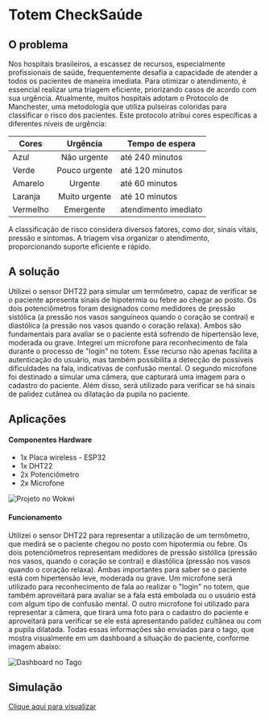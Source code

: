 # Totem CheckSaúde

## O problema
Nos hospitais brasileiros, a escassez de recursos, especialmente profissionais de saúde, frequentemente desafia a capacidade de atender a todos os pacientes de maneira imediata. Para otimizar o atendimento, é essencial realizar uma triagem eficiente, priorizando casos de acordo com sua urgência. Atualmente, muitos hospitais adotam o Protocolo de Manchester, uma metodologia que utiliza pulseiras coloridas para classificar o risco dos pacientes.
Este protocolo atribui cores específicas a diferentes níveis de urgência:

| Cores    | Urgência      | Tempo de espera      |
| -------- |:-------------:| -------------------- |
| Azul     | Não urgente   | até 240 minutos      |
| Verde    | Pouco urgente | até 120 minutos      |
| Amarelo  | Urgente       | até 60 minutos       |
| Laranja  | Muito urgente | até 10 minutos       |
| Vermelho | Emergente     | atendimento imediato |

A classificação de risco considera diversos fatores, como dor, sinais vitais, pressão e sintomas. A triagem visa organizar o atendimento, proporcionando suporte eficiente e rápido.

## A solução
Utilizei o sensor DHT22 para simular um termômetro, capaz de verificar se o paciente apresenta sinais de hipotermia ou febre ao chegar ao posto. Os dois potenciômetros foram designados como medidores de pressão sistólica (a pressão nos vasos sanguíneos quando o coração se contrai) e diastólica (a pressão nos vasos quando o coração relaxa). Ambos são fundamentais para avaliar se o paciente está sofrendo de hipertensão leve, moderada ou grave.
Integrei um microfone para reconhecimento de fala durante o processo de "login" no totem. Esse recurso não apenas facilita a autenticação do usuário, mas também possibilita a detecção de possíveis dificuldades na fala, indicativas de confusão mental. O segundo microfone foi destinado a simular uma câmera, que capturará uma imagem para o cadastro do paciente. Além disso, será utilizado para verificar se há sinais de palidez cutânea ou dilatação da pupila no paciente.

## Aplicações
#### Componentes Hardware
* 1x Placa wireless - ESP32
* 1x DHT22
* 2x Potenciômetro
* 2x Microfone

![Projeto no Wokwi](https://github.com/silviakavabata/edge-totem-checksaude/assets/104228075/15504963-d428-401d-9add-a447c8bffc7d)

#### Funcionamento
Utilizei o sensor DHT22 para representar a utilização de um termômetro, que medirá se o paciente chegou no posto com hipotermia ou febre. Os dois potenciômetros representam medidores de pressão sistólica (pressão nos vasos, quando o coração se contrai) e diastólica (pressão nos vasos quando o coração relaxa). Ambas importantes para saber se o paciente está com hipertensão leve, moderada ou grave. Um microfone será utilizado para reconhecimento de fala ao realizar o "login" no totem, que também aproveitará para avaliar se a fala está embolada ou o usuário está com algum tipo de confusão mental. O outro microfone foi utilizado para representar a câmera, que tirará uma foto para o cadastro do paciente e aproveitará para verificar se ele está apresentando palidez cultânea ou com a pupila dilatada. Todas essas informações são enviadas para o tago, que mostra visualmente em um dashboard a situação do paciente, conforme imagem abaixo:

![Dashboard no Tago](https://github.com/silviakavabata/edge-totem-checksaude/assets/104228075/1059e872-44d9-4eef-b60c-ff0ec70d8edb)


## Simulação
[Clique aqui para visualizar](https://wokwi.com/projects/382153828426797057)
